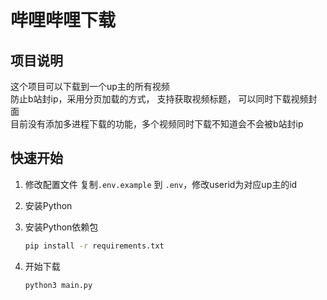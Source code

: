 # 哔哩哔哩下载

## 项目说明

这个项目可以下载到一个up主的所有视频  
防止b站封ip，采用分页加载的方式， 支持获取视频标题， 可以同时下载视频封面  
目前没有添加多进程下载的功能，多个视频同时下载不知道会不会被b站封ip  

## 快速开始

1. 修改配置文件
    复制`.env.example` 到 `.env`，修改userid为对应up主的id  

2. 安装Python
3. 安装Python依赖包

    ```bash
    pip install -r requirements.txt
    ```

4. 开始下载

    ```bash
    python3 main.py
    ```
